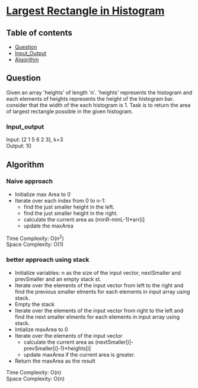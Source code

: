 # [Largest Rectangle in Histogram](https://www.codingninjas.com/studio/problems/largest-rectangle-in-a-histogram_8230792?challengeSlug=striver-sde-challenge&leftPanelTab=0)

## Table of contents

- [Question](#question)
- [Input_Output](#input_output)
- [Algorithm](#algorithm)

## Question
Given an array 'heights' of length 'n'. 'heights' represents the histogram and each elements of heights represents the height of the histogram bar. consider that the width of the each histogram is 1. Task is to return the area of largest rectangle possible in the given histogram.

### Input_output
Input: [2 1 5 6 2 3], k=3</br>
Output: 10 </br>

## Algorithm

### Naive approach
- Initialize max Area to 0
- Iterate over each index from 0 to n-1:
    - find the just smaller height in the left.
    - find the just smaller height in the right.
    - calculate the current area as (minR-minL-1)*arr[i]
    - update the maxArea

Time Complexity: O(n<sup>2</sup>)</br>
Space Complexity: O(1)


### better approach using stack
- Initialize variables: n as the size of the input vector, nextSmaller and prevSmaller and an empty stack st.
- Iterate over the elements of the input vector from left to the right and find the previous smaller elments for each elements in input array using stack.
- Empty the stack
- Iterate over the elements of the input vector from right to the left and find the next smaller elments for each elements in input array using stack.
- Intialize maxArea to 0
- Iterate over the elements of the input vector
    - calculate the current area as (nextSmaller[i]-prevSmaller[i]-1)*heights[i]
    - update maxArea if the current area is greater.
- Return the maxArea as the result

Time Complexity: O(n)</br>
Space Complexity: O(n)